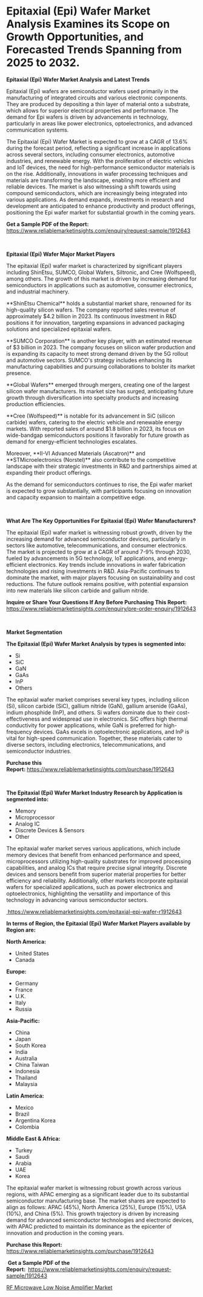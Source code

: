 <p><h1>Epitaxial (Epi) Wafer Market Analysis Examines its Scope on Growth Opportunities, and Forecasted Trends Spanning from 2025 to 2032.</h1></p><p><strong>Epitaxial (Epi) Wafer Market Analysis and Latest Trends</strong></p>
<p><p>Epitaxial (Epi) wafers are semiconductor wafers used primarily in the manufacturing of integrated circuits and various electronic components. They are produced by depositing a thin layer of material onto a substrate, which allows for superior electrical properties and performance. The demand for Epi wafers is driven by advancements in technology, particularly in areas like power electronics, optoelectronics, and advanced communication systems.</p><p>The Epitaxial (Epi) Wafer Market is expected to grow at a CAGR of 13.6% during the forecast period, reflecting a significant increase in applications across several sectors, including consumer electronics, automotive industries, and renewable energy. With the proliferation of electric vehicles and IoT devices, the need for high-performance semiconductor materials is on the rise. Additionally, innovations in wafer processing techniques and materials are transforming the landscape, enabling more efficient and reliable devices. The market is also witnessing a shift towards using compound semiconductors, which are increasingly being integrated into various applications. As demand expands, investments in research and development are anticipated to enhance productivity and product offerings, positioning the Epi wafer market for substantial growth in the coming years.</p></p>
<p><strong>Get a Sample PDF of the Report:&nbsp;</strong> <a href="https://www.reliablemarketinsights.com/enquiry/request-sample/1912643?utm_campaign=3085&utm_medium=2&utm_source=Github&utm_content=ia&utm_term=07042025&utm_id=epitaxial-epi-wafer">https://www.reliablemarketinsights.com/enquiry/request-sample/1912643</a></p>
<p>&nbsp;</p>
<p><strong>Epitaxial (Epi) Wafer Major Market Players</strong></p>
<p><p>The epitaxial (Epi) wafer market is characterized by significant players including ShinEtsu, SUMCO, Global Wafers, Siltronic, and Cree (Wolfspeed), among others. The growth of this market is driven by increasing demand for semiconductors in applications such as automotive, consumer electronics, and industrial machinery.</p><p>**ShinEtsu Chemical** holds a substantial market share, renowned for its high-quality silicon wafers. The company reported sales revenue of approximately $4.2 billion in 2023. Its continuous investment in R&D positions it for innovation, targeting expansions in advanced packaging solutions and specialized epitaxial wafers.</p><p>**SUMCO Corporation** is another key player, with an estimated revenue of $3 billion in 2023. The company focuses on silicon wafer production and is expanding its capacity to meet strong demand driven by the 5G rollout and automotive sectors. SUMCO's strategy includes enhancing its manufacturing capabilities and pursuing collaborations to bolster its market presence.</p><p>**Global Wafers** emerged through mergers, creating one of the largest silicon wafer manufacturers. Its market size has surged, anticipating future growth through diversification into specialty products and increasing production efficiencies.</p><p>**Cree (Wolfspeed)** is notable for its advancement in SiC (silicon carbide) wafers, catering to the electric vehicle and renewable energy markets. With reported sales of around $1.8 billion in 2023, its focus on wide-bandgap semiconductors positions it favorably for future growth as demand for energy-efficient technologies escalates.</p><p>Moreover, **II-VI Advanced Materials (Ascatron)** and **STMicroelectronics (Norstel)** also contribute to the competitive landscape with their strategic investments in R&D and partnerships aimed at expanding their product offerings.</p><p>As the demand for semiconductors continues to rise, the Epi wafer market is expected to grow substantially, with participants focusing on innovation and capacity expansion to maintain a competitive edge.</p></p>
<p>&nbsp;</p>
<p><strong>What Are The Key Opportunities For Epitaxial (Epi) Wafer Manufacturers?</strong></p>
<p><p>The epitaxial (Epi) wafer market is witnessing robust growth, driven by the increasing demand for advanced semiconductor devices, particularly in sectors like automotive, telecommunications, and consumer electronics. The market is projected to grow at a CAGR of around 7-9% through 2030, fueled by advancements in 5G technology, IoT applications, and energy-efficient electronics. Key trends include innovations in wafer fabrication technologies and rising investments in R&D. Asia-Pacific continues to dominate the market, with major players focusing on sustainability and cost reductions. The future outlook remains positive, with potential expansion into new materials like silicon carbide and gallium nitride.</p></p>
<p><strong>Inquire or Share Your Questions If Any Before Purchasing This Report:</strong> <a href="https://www.reliablemarketinsights.com/enquiry/pre-order-enquiry/1912643?utm_campaign=3085&utm_medium=2&utm_source=Github&utm_content=ia&utm_term=07042025&utm_id=epitaxial-epi-wafer">https://www.reliablemarketinsights.com/enquiry/pre-order-enquiry/1912643</a></p>
<p>&nbsp;</p>
<p><strong>Market Segmentation</strong></p>
<p><strong>The Epitaxial (Epi) Wafer Market Analysis by types is segmented into:</strong></p>
<p><ul><li>Si</li><li>SiC</li><li>GaN</li><li>GaAs</li><li>InP</li><li>Others</li></ul></p>
<p><p>The epitaxial wafer market comprises several key types, including silicon (Si), silicon carbide (SiC), gallium nitride (GaN), gallium arsenide (GaAs), indium phosphide (InP), and others. Si wafers dominate due to their cost-effectiveness and widespread use in electronics. SiC offers high thermal conductivity for power applications, while GaN is preferred for high-frequency devices. GaAs excels in optoelectronic applications, and InP is vital for high-speed communication. Together, these materials cater to diverse sectors, including electronics, telecommunications, and semiconductor industries.</p></p>
<p><strong>Purchase this Report:&nbsp;</strong><a href="https://www.reliablemarketinsights.com/purchase/1912643?utm_campaign=3085&utm_medium=2&utm_source=Github&utm_content=ia&utm_term=07042025&utm_id=epitaxial-epi-wafer">https://www.reliablemarketinsights.com/purchase/1912643</a></p>
<p>&nbsp;</p>
<p><strong>The Epitaxial (Epi) Wafer Market Industry Research by Application is segmented into:</strong></p>
<p><ul><li>Memory</li><li>Microprocessor</li><li>Analog IC</li><li>Discrete Devices & Sensors</li><li>Other</li></ul></p>
<p><p>The epitaxial wafer market serves various applications, which include memory devices that benefit from enhanced performance and speed, microprocessors utilizing high-quality substrates for improved processing capabilities, and analog ICs that require precise signal integrity. Discrete devices and sensors benefit from superior material properties for better efficiency and reliability. Additionally, other markets incorporate epitaxial wafers for specialized applications, such as power electronics and optoelectronics, highlighting the versatility and importance of this technology in advancing various semiconductor sectors.</p></p>
<p><a href="https://www.reliablemarketinsights.com/epitaxial-epi-wafer-r1912643?utm_campaign=3085&utm_medium=2&utm_source=Github&utm_content=ia&utm_term=07042025&utm_id=epitaxial-epi-wafer">&nbsp;https://www.reliablemarketinsights.com/epitaxial-epi-wafer-r1912643</a></p>
<p><strong>In terms of Region, the Epitaxial (Epi) Wafer Market Players available by Region are:</strong></p>
<p>
    <p> <strong> North America: </strong>
        <ul>
            <li>United States</li>
            <li>Canada</li>
        </ul>
        </p> 
    <p> <strong> Europe: </strong>
        <ul>
            <li>Germany</li>
            <li>France</li>
            <li>U.K.</li>
            <li>Italy</li>
            <li>Russia</li>
        </ul>
        </p> 
    <p> <strong> Asia-Pacific: </strong>
        <ul>
            <li>China</li>
            <li>Japan</li>
            <li>South Korea</li>
            <li>India</li>
            <li>Australia</li>
            <li>China Taiwan</li>
            <li>Indonesia</li>
            <li>Thailand</li>
            <li>Malaysia</li>
        </ul>
        </p> 
    <p> <strong> Latin America: </strong>
        <ul>
            <li>Mexico</li>
            <li>Brazil</li>
            <li>Argentina Korea</li>
            <li>Colombia</li>
        </ul>
        </p> 
    <p> <strong> Middle East & Africa: </strong>
        <ul>
            <li>Turkey</li>
            <li>Saudi</li>
            <li>Arabia</li>
            <li>UAE</li>
            <li>Korea</li>
        </ul>
    </p>
    </p>
<p><p>The epitaxial wafer market is witnessing robust growth across various regions, with APAC emerging as a significant leader due to its substantial semiconductor manufacturing base. The market shares are expected to align as follows: APAC (45%), North America (25%), Europe (15%), USA (10%), and China (5%). This growth trajectory is driven by increasing demand for advanced semiconductor technologies and electronic devices, with APAC predicted to maintain its dominance as the epicenter of innovation and production in the coming years.</p></p>
<p><strong>Purchase this Report: </strong><a href="https://www.reliablemarketinsights.com/purchase/1912643?utm_campaign=3085&utm_medium=2&utm_source=Github&utm_content=ia&utm_term=07042025&utm_id=epitaxial-epi-wafer">https://www.reliablemarketinsights.com/purchase/1912643</a></p>
<p>&nbsp;<strong>Get a Sample PDF of the Report:&nbsp;&nbsp;</strong><a href="https://www.reliablemarketinsights.com/enquiry/request-sample/1912643?utm_campaign=3085&utm_medium=2&utm_source=Github&utm_content=ia&utm_term=07042025&utm_id=epitaxial-epi-wafer">https://www.reliablemarketinsights.com/enquiry/request-sample/1912643</a></p>
<p><strong></strong></p>
<p><p><a href="https://github.com/xalatieusope/Market-Research-Report-List-1/blob/main/rf-microwave-low-noise-amplifier-market.md?utm_campaign=3085&utm_medium=2&utm_source=Github&utm_content=ia&utm_term=07042025&utm_id=epitaxial-epi-wafer">RF Microwave Low Noise Amplifier Market</a></p></p>
